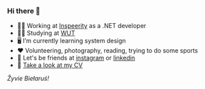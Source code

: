 <h3>Hi there 👋</h3>

- 👨‍💻 Working at [Inspeerity](https://inspeerity.com/) as a .NET developer 
- 👨‍🎓 Studying at [WUT](https://pw.edu.pl/engpw)
- 🖥 I’m currently learning system design 
- ❤️ Volunteering, photography, reading, trying to do some sports 
- 🤝 Let's be friends at [instagram](https://www.instagram.com/erlobo/) or [linkedin](https://www.linkedin.com/in/kirylvolkau/) 
- 📎 [Take a look at my CV](/KirylVolkau_CV.pdf)

*Žyvie Biełaruś!*
